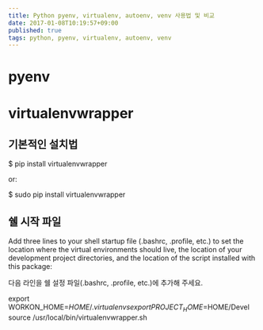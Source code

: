 ```yaml
---
title: Python pyenv, virtualenv, autoenv, venv 사용법 및 비교
date: 2017-01-08T10:19:57+09:00
published: true
tags: python, pyenv, virtualenv, autoenv, venv
---
```


# pyenv


# virtualenvwrapper

## 기본적인 설치법

  $ pip install virtualenvwrapper

or:

  $ sudo pip install virtualenvwrapper

<!--more-->

## 쉘 시작 파일

Add three lines to your shell startup file (.bashrc, .profile, etc.) to set the location where the virtual environments should live, the location of your development project directories, and the location of the script installed with this package:

다음 라인을 쉘 설정 파일(.bashrc, .profile, etc.)에 추가해 주세요.

  export WORKON_HOME=$HOME/.virtualenvs
  export PROJECT_HOME=$HOME/Devel
  source /usr/local/bin/virtualenvwrapper.sh
